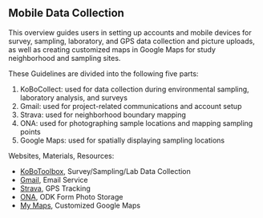 ## Mobile Data Collection

This overview guides users in setting up accounts and mobile devices for survey, sampling, laboratory, and GPS data collection and picture uploads, as well as creating customized maps in Google Maps for study neighborhood and sampling sites. 

These Guidelines are divided into the following five parts:
1. KoBoCollect: used for data collection during environmental sampling, laboratory analysis, and surveys
1. Gmail: used for project-related communications and account setup
1. Strava: used for neighborhood boundary mapping
1. ONA: used for photographing sample locations and mapping sampling points
1. Google Maps: used for spatially displaying sampling locations

Websites, Materials, Resources:
* [KoBoToolbox](https://www.kobotoolbox.org/), Survey/Sampling/Lab Data Collection
* [Gmail](https://www.mail.google.com/), Email Service
* [Strava](https://www.strava.com/), GPS Tracking
* [ONA](https://www.ona.io/), ODK Form Photo Storage
* [My Maps](https://www.google.com/maps/about/mymaps/), Customized Google Maps
